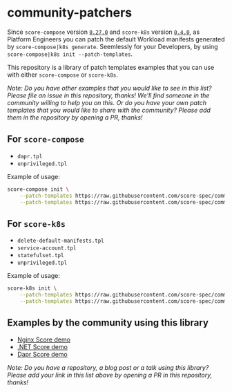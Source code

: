 # community-patchers

Since `score-compose` version [`0.27.0`](https://github.com/score-spec/score-compose/releases/tag/0.27.0) and `score-k8s` version [`0.4.0`](https://github.com/score-spec/score-k8s/releases/tag/0.4.0), as Platform Engineers you can patch the default Workload manifests generated by `score-compose|k8s generate`. Seemlessly for your Developers, by using `score-compose|k8s init --patch-templates`.

This repository is a library of patch templates examples that you can use with either `score-compose` or `score-k8s`.

_Note: Do you have other examples that you would like to see in this list? Please file an issue in this repository, thanks! We'll find someone in the community willing to help you on this. Or do you have your own patch templates that you would like to share with the community? Please add them in the repository by opening a PR, thanks!_

## For `score-compose`

- `dapr.tpl`
- `unprivileged.tpl`

Example of usage:
```bash
score-compose init \
    --patch-templates https://raw.githubusercontent.com/score-spec/community-patchers/refs/heads/main/score-compose/unprivileged.tpl \
    --patch-templates https://raw.githubusercontent.com/score-spec/community-patchers/refs/heads/main/score-compose/dapr.tpl
```

## For `score-k8s`

- `delete-default-manifests.tpl`
- `service-account.tpl`
- `statefulset.tpl`
- `unprivileged.tpl`

Example of usage:
```bash
score-k8s init \
    --patch-templates https://raw.githubusercontent.com/score-spec/community-patchers/refs/heads/main/score-k8s/unprivileged.tpl \
    --patch-templates https://raw.githubusercontent.com/score-spec/community-patchers/refs/heads/main/score-k8s/service-account.tpl
```

## Examples by the community using this library

- [Nginx Score demo](https://github.com/mathieu-benoit/nginx-score-demo)
- [.NET Score demo](https://github.com/mathieu-benoit/sail-sharp)
- [Dapr Score demo](https://github.com/mathieu-benoit/dapr-score-humanitec)

_Note: Do you have a repository, a blog post or a talk using this library? Please add your link in this list above by opening a PR in this repository, thanks!_
